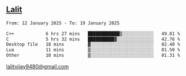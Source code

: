 ## [Lalit](https://lalit.sh)

<!--START_SECTION:waka-->

```txt
From: 12 January 2025 - To: 19 January 2025

C++            6 hrs 27 mins   ████████████▒░░░░░░░░░░░░   49.81 %
C              5 hrs 32 mins   ██████████▓░░░░░░░░░░░░░░   42.76 %
Desktop file   18 mins         ▓░░░░░░░░░░░░░░░░░░░░░░░░   02.40 %
Lua            11 mins         ▒░░░░░░░░░░░░░░░░░░░░░░░░   01.50 %
Other          10 mins         ▒░░░░░░░░░░░░░░░░░░░░░░░░   01.31 %
```

<!--END_SECTION:waka-->

lalitvijay9480@gmail.com
